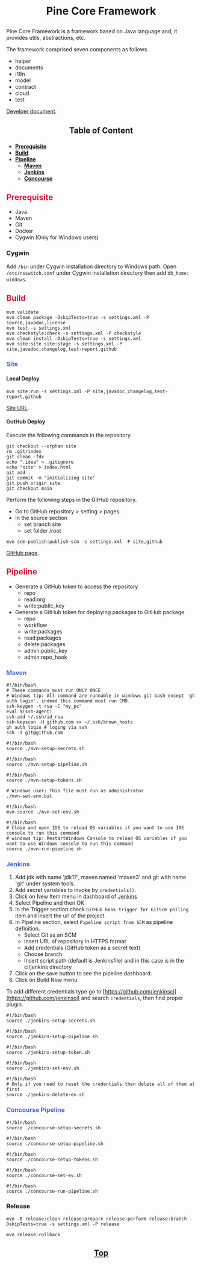 # <p align="center">Pine Core Framework</p>

<p align="justify">

Pine Core Framework is a framework based on Java language and, it provides utils, abstractions, etc.

</p>

<p align="justify">

The framework comprised seven components as follows.

</p>

* helper
* documents
* i18n
* model
* contract
* cloud
* test

[Develper document](https://github.com/oss-community/pine-core-java/blob/main/document/docs/pine-framework-v1.pdf).

## <p align="center">Table of Content</p>

- **[Prerequisite](#prerequisite)**
- **[Build](#build)**
- **[Pipeline](#pipeline)**
    - **[Maven](#maven)**
    - **[Jenkins](#jenkins)**
    - **[Concourse](#concourse)**

## <span style="color: Crimson">Prerequisite</span>

- Java
- Maven
- Git
- Docker
- Cygwin (Only for Windows users)

### Cygwin
Add `/bin` under Cygwin installation directory to Windows path.
Open `/etc/nsswitch.conf` under Cygwin installation directory then add `db_home:  windows`.

## <span style="color: Crimson">Build</span>

``` shell
mvn validate
mvn clean package -DskipTests=true -s settings.xml -P source,javadoc,license
mvn test -s settings.xml
mvn checkstyle:check -s settings.xml -P checkstyle
mvn clean install -DskipTests=true -s settings.xml
mvn site:site site:stage -s settings.xml -P site,javadoc,changelog,test-report,github
```

### <span style="color: RoyalBlue">Site</span>

#### Local Deploy

``` shell
mvn site:run -s settings.xml -P site,javadoc,changelog,test-report,github
```

[Site URL](http://localhost:8000).

#### GutHub Deploy

Execute the following commands in the repository.

```shell
git checkout --orphan site
rm .git/index
git clean -fdx
echo ".idea" > .gitignore
echo "site" > index.html
git add . 
git commit -m "initializing site" 
git push origin site
git checkout main
```

Perform the following steps in the GitHub repository.

* Go to GitHub repository > setting > pages
* In the source section
    * set branch site
    * set folder /root

``` shell
mvn scm-publish:publish-scm -s settings.xml -P site,github
```

[GitHub page](https://oss-community.github.io/pine-core-java).

## <span style="color: Crimson">Pipeline</span>

* Generate a GitHub token to access the repository
  * repo
  * read:org
  * write:public_key
* Generate a GitHub token for deploying packages to GitHub package.
  * repo
  * workflow
  * write:packages
  * read:packages
  * delete:packages
  * admin:public_key
  * admin:repo_hook

### <span style="color: RoyalBlue">Maven</span>

```shell
#!/bin/bash
# These commands must run ONLY ONCE.
# Windows tip: All command are runnable in windows git bash except 'gh auth login', indeed this command must run CMD.
ssh-keygen -t rsa -C "my_pc"
eval $(ssh-agent)
ssh-add ~/.ssh/id_rsa
ssh-keyscan -H github.com >> ~/.ssh/known_hosts
gh auth login # loging via ssh
ssh -T git@github.com
```

```shell
#!/bin/bash
source ./mvn-setup-secrets.sh
```

```shell
#!/bin/bash
source ./mvn-setup-pipeline.sh
```

```shell
#!/bin/bash
source ./mvn-setup-tokens.sh
```

```shell
# Windows user: This file must run as administrator
./mvn-set-env.bat
```

```shell
#!/bin/bash
mvn-source ./mvn-set-env.sh
```

```shell
#!/bin/bash
# Close and open IDE to reload OS variables if you want to use IDE console to run this command 
# windows tip: RestartWindows Console to reload OS variables if you want to use Windows console to run this command
source ./mvn-run-pipeline.sh
```

### <span style="color: RoyalBlue">Jenkins</span>

1. Add jdk with name 'jdk17', maven named 'maven3' and git with name 'git' under system tools.
2. Add secret variables to invoke by `credentials()`.
3. Click on New Item menu in dashboard of [Jenkins](#Jenkins)
4. Select Pipeline and then OK.
5. In the Trigger section check `GitHub hook trigger for GITScm polling` item and insert the url of the project.
6. In Pipeline section, select `Pipeline script from SCM` as pipeline definition.
    - Select Git as an SCM
    - Insert URL of repository in HTTPS format
    - Add credentials (GitHub token as a secret text)
    - Choose branch
    - Insert script path (default is Jenkinsfile) and in this case is in the ci/jenkins directory
7. Click on the save button to see the pipeline dashboard.
8. Click on Build Now menu

To add different credentials type go to [https://github.com/jenkinsci](https://github.com/jenkinsci) and search
`credentials`, then find proper plugin.

```shell
#!/bin/bash
source ./jenkins-setup-secrets.sh
```

```shell
#!/bin/bash
source ./jenkins-setup-pipeline.sh
```

```shell
#!/bin/bash
source ./jenkins-setup-token.sh
```

```shell
#!/bin/bash
source ./jenkins-set-env.sh
```

```shell
#!/bin/bash
# Only if you need to reset the credentials then delete all of them at first
source ./jenkins-delete-ev.sh
```

### <span style="color: RoyalBlue">Concourse Pipeline</span>

```shell
#!/bin/bash
source ./concourse-setup-secrets.sh
```

```shell
#!/bin/bash
source ./concourse-setup-pipeline.sh
```

```shell
#!/bin/bash
source ./concourse-setup-tokens.sh
```

```shell
#!/bin/bash
source ./concourse-set-ev.sh
```

```shell
#!/bin/bash
source ./concourse-run-pipeline.sh
```

### Release

```shell
mvn -B release:clean release:prepare release:perform release:branch -DskipTests=true -s settings.xml -P release
```
```shell
mvn release:rollback
```

## <p align="center"> [Top](#Pine-Core-Framework) </p>